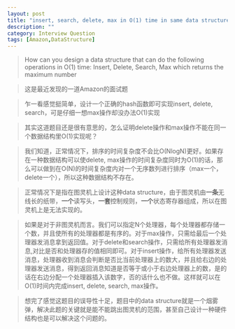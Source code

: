 ```yaml
---
layout: post
title: "insert, search, delete, max in O(1) time in same data structure? "
description: ""
category: Interview Question
tags: [Amazon,DataStructure]
---
```


> How can you design a data structure that can do the following operations in O(1) time:
Insert, Delete, Search, Max which returns the maximum number

>这是最近发现的一道Amazon的面试题

>乍一看感觉挺简单，设计一个正确的hash函数即可实现insert, delete, search，可是仔细一想max操作却没办法O(1)实现

>其实这道题目还是很有意思的，怎么证明delete操作和max操作不能在同一个数据结构里O(1)实现呢？

>我们知道，正常情况下，排序的时间复杂度不会比O(NlogN)更好。如果存在一种数据结构可以使delete, max操作的时间复杂度同时为O(1)的话，那么可以做到在O(N)的时间复杂度内对一个无序数列进行排序（max一个，delete一个），所以这种数据结构不存在。

>正常情况下是指在图灵机上设计这种data structure，由于图灵机由**一条**无线长的纸带，**一个**读写头，**一套**控制规则，**一个**状态寄存器组成，所以在图灵机上是无法实现的。

>如果是对于非图灵机而言。我们可以指定N个处理器，每个处理器都存储一个数，并且使所有的处理器都是有序的。对于max操作，只需给最后一个处理器发消息拿到返回值。对于delete和search操作，只需给所有处理器发消息,对比是否和处理器存的值相同即可。对于insert操作，给所有处理器发送消息，处理器收到消息会判断是否比当前处理器上的数大，并且给右边的处理器发送消息，得到返回消息知道是否等于或小于右边处理器上的数，是的话在右边分配一个处理器插入该数字，否的话什么也不做。这样就可以在O(1)时间内完成insert, delete, search, max操作。

>想完了感觉这题目的误导性十足，题目中的data structure就是一个烟雾弹，解决此题的关键就是能不能跳出图灵机的范围，甚至自己设计一种硬件结构也是可以解决这个问题的。
